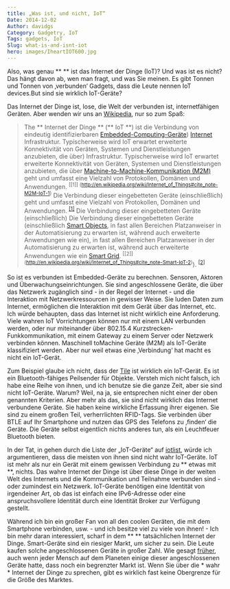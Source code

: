 ```yaml
---
title: „Was ist, und nicht, IoT“
Date: 2014-12-02
Author: davidgs
Category: Gadgetry, IoT
Tags: gadgets, IoT
Slug: what-is-and-isnt-iot
hero: images/IheartIOT600.jpg
---
```


Also, was genau ** ** ist das Internet der Dinge (IoT)? Und was ist es nicht? Das hängt davon ab, wen man fragt, und was Sie meinen. Es gibt Tonnen und Tonnen von ‚verbunden‘ Gadgets, dass die Leute nennen IoT devices.But sind sie wirklich IoT-Geräte?

Das Internet der Dinge ist, lose, die Welt der verbunden ist, internetfähigen Geräten. Aber wenden wir uns an [Wikipedia](http://en.wikipedia.org/wiki/Internet_of_Things), nur so zum Spaß:

> The ** Internet der Dinge ** (** IoT **) ist die Verbindung von eindeutig identifizierbaren [Embedded-Computing-Geräte](http://en.wikipedia.org/wiki/Embedded_system "Embedded system")) [Internet](http://en.wikipedia.org/wiki/Internet "Internet") Infrastruktur. Typischerweise wird IoT erwartet erweiterte Konnektivität von Geräten, Systemen und Dienstleistungen anzubieten, die über) Infrastruktur. Typischerweise wird IoT erwartet erweiterte Konnektivität von Geräten, Systemen und Dienstleistungen anzubieten, die über [Machine-to-Machine-Kommunikation (M2M)](http://en.wikipedia.org/wiki/Machine_to_machine "Machine to machine") geht und umfasst eine Vielzahl von Protokollen, Domänen und Anwendungen. <sup>[[1]] (http://en.wikipedia.org/wiki/Internet_of_Things#cite_note-M2M-IoT-1)</sup> Die Verbindung dieser eingebetteten Geräte (einschließlich) geht und umfasst eine Vielzahl von Protokollen, Domänen und Anwendungen. <sup>[[1]](http://en.wikipedia.org/wiki/Internet_of_Things#cite_note-M2M-IoT-1)</sup> Die Verbindung dieser eingebetteten Geräte (einschließlich)</sup> Die Verbindung dieser eingebetteten Geräte (einschließlich [Smart Objects](http://en.wikipedia.org/wiki/Smart_objects "Smart objects"), in fast allen Bereichen Platzanweiser in der Automatisierung zu erwarten ist, während auch erweiterte Anwendungen wie ein), in fast allen Bereichen Platzanweiser in der Automatisierung zu erwarten ist, während auch erweiterte Anwendungen wie ein [Smart Grid](http://en.wikipedia.org/wiki/Smart_grid "Smart grid"). <sup>[[2]] (http://en.wikipedia.org/wiki/Internet_of_Things#cite_note-Smart-IoT-2)</sup>). <sup>[[2]](http://en.wikipedia.org/wiki/Internet_of_Things#cite_note-Smart-IoT-2)</sup>

So ist es verbunden ist Embedded-Geräte zu berechnen. Sensoren, Aktoren und Überwachungseinrichtungen. Sie sind angeschlossene Geräte, die über das Netzwerk zugänglich sind - in der Regel der Internet - und die Interaktion mit Netzwerkressourcen in gewisser Weise. Sie luden Daten zum Internet, ermöglichen die Interaktion mit dem Gerät über das Internet, etc. Ich würde behaupten, dass das Internet ist nicht wirklich eine Anforderung. Viele wahren IoT Vorrichtungen können nur mit einem LAN verbunden werden, oder nur miteinander über 802.15.4 Kurzstrecken-Funkkommunikation, mit einem Gateway zu einem Server oder Netzwerk verbinden können. Maschinell toMachine Geräte (M2M) als IoT-Geräte klassifiziert werden. Aber nur weil etwas eine ‚Verbindung‘ hat macht es nicht ein IoT-Gerät.

Zum Beispiel glaube ich nicht, dass der [Tile](https://www.thetileapp.com) ist wirklich ein IoT-Gerät. Es ist ein Bluetooth-fähiges Peilsender für Objekte. Versteh mich nicht falsch, ich habe eine Reihe von ihnen, und ich benutze sie die ganze Zeit, aber sie sind nicht IoT-Geräte. Warum? Weil, na ja, sie entsprechen nicht einer der oben genannten Kriterien. Aber mehr als das, sie sind nicht wirklich das Internet verbundene Geräte. Sie haben keine wirkliche Erfassung ihrer eigenen. Sie sind zu einem großen Teil, verherrlichten RFID-Tags. Sie verbinden über BTLE auf Ihr Smartphone und nutzen das GPS des Telefons zu ‚finden‘ die Geräte. Die Geräte selbst eigentlich nichts anderes tun, als ein Leuchtfeuer Bluetooth bieten.

In der Tat, in gehen durch die Liste der „IoT-Geräte“ auf [iotlist](http://iotlist.co), würde ich argumentieren, dass die meisten von ihnen sind nicht wahr IoT-Geräte. IoT ist mehr als nur ein Gerät mit einem gewissen Verbindung zu ** etwas mit **, nichts. Das wahre Internet der Dinge ist über diese Dinge in der weiten Welt des Internets und die Kommunikation und Teilnahme verbunden sind - oder zumindest ein Netzwerk. IoT-Geräte benötigen eine Identität von irgendeiner Art, ob das ist einfach eine IPv6-Adresse oder eine anspruchsvollere Identität durch eine Identität Broker zur Verfügung gestellt.

Während ich bin ein großer Fan von all den coolen Geräten, die mit dem Smartphone verbinden, usw. - und ich besitze viel zu viele von ihnen! - Ich bin mehr daran interessiert, scharf in dem ** ** tatsächlichen Internet der Dinge. Smart-Geräte sind ein riesiger Markt, um sicher zu sein. Die Leute kaufen solche angeschlossenen Geräte in großer Zahl. Wie gesagt [früher](/posts/category/iot/whos-going-to-drive-iot-innovation/), auch wenn jeder Mensch auf dem Planeten einige dieser angeschlossenen Geräte hatte, dass noch ein begrenzter Markt ist. Wenn Sie über die * wahr * Internet der Dinge zu sprechen, gibt es wirklich fast keine Obergrenze für die Größe des Marktes.
